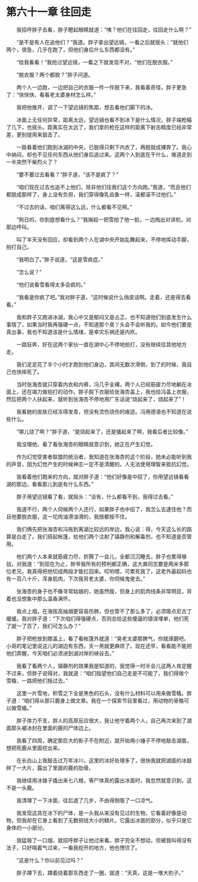 # 第六十一章 往回走


　　我招呼胖子去看，胖子瞪起眼睛就道：“咦？他们在往回走，往回走什么啊？”

　　“是不是有人在追他们？”我道。胖子拿出望远镜，一看之后就摇头：“就他们两个，很急，几乎在跑了，但他们身后什么东西都没有。”

　　“给我看看！”我抢过望远镜，一看之下就发现不对，“他们在脱衣服。”

　　“脱衣服？两个都脱？”胖子问道。

　　两个人一边跑，一边把自己的衣服一件一件脱下来，我看着奇怪，胖子更急了：“快快快，看看老太婆身材怎么样。”

　　我把他推开，调了一下望远镜的焦距，想去看他们脚下的冰。

　　冰面上无任何异常，距离太远，望远镜也看不到冰下是什么情况，胖子端枪瞄了几下，也摇头。距离实在太远了，我们拿的枪在这样的距离下射击精度已经非常差，更别提用来狙击了。

　　一路看着他们跑到冰湖的中央，已脱得只剩下内衣了，再脱就成裸奔了。我心中纳闷，却也不见任何东西从他们身后追过来。这两个人到底在干什么，难道走到一半突然干柴烈火了？

　　“要不要过去看看？”胖子道，“该不是疯了？”

　　“咱们现在过去也追不上他们，除非他们往我们这个方向跑。”我道，“而且他们都脱成那样了，身上没有负担，我们穿得像乳齿象一样，滚都滚不过他们。”

　　“不过去的话，咱们离得这么远，什么都看不见啊。”

　　“狗日的，你到底想看什么？”我掬起一把雪拍了他一脸，一边掏出对讲机，对那边呼叫。

　　叫了半天没有回应，却看到两个人在湖中央开始乱舞起来，不停地挥动手脚，拍打自己。

　　“我明白了。”胖子说道，“这是雪疯症。”

　　“怎么说？”

　　“他们说看雪看得太多会疯的。”

　　“我看是你疯了吧。”我对胖子道，“这时候说什么俏皮话啊。走着，还是得去看看。”

　　我和胖子又跑进冰湖，我心中又是郁闷又是忐忑，也不知道他们到底发生什么事情了，如果当时我再强硬一点，不知道那个臭丫头会不会听我的。如今他们要是真出事，我也不知道该是什么情绪，是幸灾乐祸还是内疚。

　　一路狂奔，好在这两个家伙一直在湖中心不停地拍打，没有继续往其他地方走。

　　我们足足花了半个小时才跑到他们身边，其间无数次滑倒，到了的时候，我自己也快摔死了。

　　当时张海杏就只穿着内衣和内裤，冯几乎全裸。两个人已经筋疲力尽地躺在冰面上，还在竭力做拍打的动作。胖子脱下衣服给张海杏盖上，我也给冯盖上衣服，然后把两个人扶起来，就听到张海杏不停地用广东话说“烧起来了，烧起来了”！

　　我看她的皮肤已经冻得发青，但没有烫伤烧伤的痕迹。冯用德语也不知道在说些什么。

　　“哪儿烧了啊？”胖子道，“是烧起来了，还是骚起来了啊，我看后者比较像。”

　　我没理他，看了看张海杏的眼睛就意识到，她正在产生幻觉。

　　作为幻觉受害者联盟的统治者，我知道在张海杏的这个阶段，她未必能听到我的声音，因为幻觉产生的时候神志一定不是清醒的。人无法使用理智来抵抗幻觉。

　　我看着他们跑来的方向，就对胖子道：“他们好像是中招了，你用望远镜看看湖的那边，看看那儿到底有什么东西。”

　　胖子用望远镜看了看，就摇头：“没有，什么都看不到，我得过去看。”

　　我道不行，两个人伺候两个人还行，如果胖子也中招了，我怎么去逮住他？而且他要脱衣服，这一坨肉油滑油滑的，我按都按不住。

　　我们俩先把张海杏和冯拖到离湖比较远的岸边，我心说：得，今天这么长的路算是白走了。我们搭起帐篷，给他们两个注射了镇静剂和解毒剂，也不知道是否管用。

　　他们两个人本来就筋疲力尽，折腾了一会儿，全都沉沉睡去，胖子也累得够戗，对我道：“到现在为止，胖爷我所有的预判都正确，这大粪同志要是两米多那位老兄，我真得把他切成两段才能扛回来。哎哟喂，可累死我了，这老外最起码也有一百八十斤，浑身肌肉，下次我背老太婆，你伺候鬼佬去。”

　　张海杏的身子也不像寻常姑娘的，她虽然瘦，但身上的肌肉线条非常明显，背着也没想象中那么温香满怀。

　　我点上烟，在海拔高抽烟更容易伤肺，但也管不了那么多了，必须吸点尼古丁缓缓。我对胖子道：“下次咱们得强硬点，否则总给这些傻逼的错误埋单，他们死了就一了百了，我们可怎么办？”

　　胖子把枪放到膝盖上，看了看帐篷外就道：“臭老太婆那脾气，你就琢磨吧。小哥的笔记里说这儿的湖边有东西，天一黑就更麻烦了。现在还早，看看能不能把他们弄醒，今天咱们必须进到湖对岸的峡谷去。”

　　我看了看两个人，镇静剂的效果我是知道的，我觉得一时半会儿这两人肯定醒不过来，但胖子说得对，我就道：“咱们指望他们自己走是不可能了，我们得做个雪橇，一路把他们拖过去。”

　　这里一片雪地，积雪之下全是黑色的石头，没有什么材料可以用来做雪橇。胖子道：“咱们得从那只鹿身上做文章。我在一个探索节目里看过，用动物的骨骼可以做雪橇。”

　　胖子体力不支，胖人的高原反应很大，我让他守着两个人，自己再次来到了湖面那头被冰封在里面的鹿的尸体边上。

　　我看了四周，确定那巨大的影子不在附近，就开始用小锤子不停地敲击湖面，想把死鹿从里面挖出来。

　　在长白山上我敲击过万年冰川，这里的冰好处理多了，很快我就把湖面的冰敲碎了一大片，露出了里面的鹿的肋骨。

　　我继续用冰锥子撬出来七八根，等尸体真的露出冰面时，我忽然就意识到，这不是一头鹿。

　　我清理了一下冰面，往后退了几步，不由得倒吸了一口凉气。

　　我发现这具在冰下的尸体，是一头我从来没有见过的生物，它看着好像是动物，但我却在它身上看到了无数铜钱大小的鳞片。它露出冰面的部分，似乎只是它身体的一小部分。

　　我猛吸了一口烟，就招呼胖子让他过来看。胖子完全不想动，但被我叫得没有法子，只好喘着气过来，一看我挖开的地方，他也愣住了。

　　“这是什么？你以前见过吗？”

　　胖子蹲下去，蹲着绕着那东西走了一圈，就道：“天真，这是一堆大豹子。”

